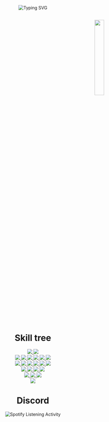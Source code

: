 <div align="center">
<img src="https://readme-typing-svg.demolab.com?font=Fira+Code&pause=1000&color=A7A459&random=false&width=435&lines=To+be+the+best+version." alt="Typing SVG" />
<br><br>

<p align="right">
  <img src="https://imgur.com/7gPmWMt.png" width="25%" style="padding-right: 20px" />
</p>

<p align="left">
</p>


# Skill tree
<a href="https://www.microsoft.com/pt-br/software-download/windows10">
  <img src="https://img.shields.io/badge/Windows-0078D6?style=for-the-badge&logo=windows&logoColor=white" />
</a>

<a href="https://www.microsoft.com/pt-br/software-download/windows11">
<img src="https://img.shields.io/badge/Windows_11-0078d4?style=for-the-badge&logo=windows-11&logoColor=white" />
</a>

</br>
<a href="https://chatdireto.com/7199465970">
<img src="https://img.shields.io/badge/WhatsApp-25D366?style=for-the-badge&logo=WhatsApp&logoColor=white" />
</a>

<a href="https://www.instagram.com/luizzyr_/">
<img src="https://img.shields.io/badge/Instagram-E4405F?style=for-the-badge&logo=instagram&logoColor=white" />
</a>

<a href="https://pt.quora.com/profile/Room-1">
<img src="https://img.shields.io/badge/Quora-%23B92B27.svg?&style=for-the-badge&logo=Quora&logoColor=white" />
</a>

<a href="https://myanimelist.net/profile/Roomzy">
<img src="https://img.shields.io/badge/Myanimelist-2E51A2?style=for-the-badge&logo=myanimelist&logoColor=white" />
</a>

<a href="https://www.linkedin.com/in/luiz-brandão-39633a244/">
<img src="https://img.shields.io/badge/LinkedIn-0077B5?style=for-the-badge&logo=linkedin&logoColor=white" />
</a>

<a href="https://github.com/RoomDev">
<img src="https://img.shields.io/badge/GitHub-100000?style=for-the-badge&logo=github&logoColor=white" />
</a>
</br>

<a href="https://docs.google.com/spreadsheets">
<img src="https://img.shields.io/badge/Google%20Sheets-34A853?style=for-the-badge&logo=google-sheets&logoColor=white" />
</a>

<a href="https://www.microsoft.com/pt-br/microsoft-365/excel">
<img src="https://img.shields.io/badge/Microsoft_Excel-217346?style=for-the-badge&logo=microsoft-excel&logoColor=white" />
</a>

<a href="https://www.microsoft.com/pt-br/microsoft-365/sharepoint/collaboration">
<img src="https://img.shields.io/badge/Microsoft_SharePoint-0078D4?style=for-the-badge&logo=microsoft-sharepoint&logoColor=white" />
</a>

<a href="https://miro.com/pt/">
<img src="https://img.shields.io/badge/Miro-F7C922?style=for-the-badge&logo=Miro&logoColor=050036" />
</a>

<a href="https://obsidian.md">
<img src="https://img.shields.io/badge/Obsidian-483699?style=for-the-badge&logo=Obsidian&logoColor=white" />
</a>

<a href="https://trello.com/home.html">
<img src="https://img.shields.io/badge/Trello-0052CC?style=for-the-badge&logo=trello&logoColor=white" />
</a>

</br>

<a href="https://code.visualstudio.com">
<img src="https://img.shields.io/badge/VSCode-0078D4?style=for-the-badge&logo=visual%20studio%20code&logoColor=white" />
</a>

<a href="https://visualstudio.microsoft.com/pt-br/vs/community/">
<img src="https://img.shields.io/badge/Visual_Studio-5C2D91?style=for-the-badge&logo=visual%20studio&logoColor=white" />
</a>

<a href="https://www.anaconda.com">
<img src="https://img.shields.io/badge/conda-342B029.svg?&style=for-the-badge&logo=anaconda&logoColor=white" />
</a>

<a href="https://www.cypress.io">
<img src="https://img.shields.io/badge/Cypress-17202C?style=for-the-badge&logo=cypress&logoColor=white" />
</a>

</br>

<a href="https://www.python.org">
<img src="https://img.shields.io/badge/Python-FFD43B?style=for-the-badge&logo=python&logoColor=blue" />
</a>

<a href="https://developer.mozilla.org/pt-BR/docs/Web/JavaScript">
<img src="https://img.shields.io/badge/JavaScript-323330?style=for-the-badge&logo=javascript&logoColor=F7DF1E" />
</a>

<a href="https://dotnet.microsoft.com/pt-br/languages/csharp">
<img src="https://img.shields.io/badge/C%23-239120?style=for-the-badge&logo=csharp&logoColor=white" />
</a>

</br>
<a href="https://pandas.pydata.org">
<img src="https://img.shields.io/badge/Pandas-2C2D72?style=for-the-badge&logo=pandas&logoColor=white" />
</a>

# Discord
<p align="center">
  <img src="https://lanyard.kyrie25.me/api/892048596164309043?waveColor=8B8BFA&waveSpotifyColor=B48EF7&gradient=7E37F9-B48EF7-E568C4&imgStyle=square" alt="Spotify Listening Activity">
</p>
